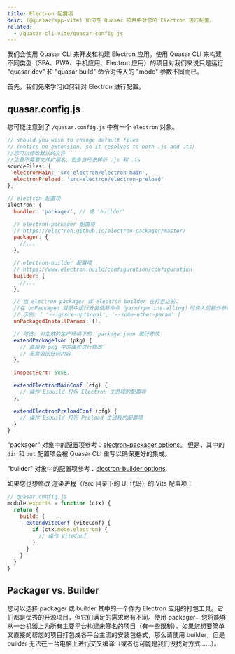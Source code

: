 ```yaml
---
title: Electron 配置项
desc: (@quasar/app-vite) 如何在 Quasar 项目中对您的 Electron 进行配置。
related:
  - /quasar-cli-vite/quasar-config-js
---
```

我们会使用 Quasar CLI 来开发和构建 Electron 应用。使用 Quasar CLI 来构建不同类型（SPA、PWA、手机应用、Electron 应用）的项目对我们来说只是运行 "quasar dev" 和 "quasar build" 命令时传入的 "mode" 参数不同而已。

首先，我们先来学习如何针对 Electron 进行配置。

## quasar.config.js
您可能注意到了 `/quasar.config.js`  中有一个 `electron` 对象。

```js
// should you wish to change default files
// (notice no extension, so it resolves to both .js and .ts)
//您可以修改默认的文件
//注意不需要文件扩展名，它会自动去解析 .js 和 .ts
sourceFiles: {
  electronMain: 'src-electron/electron-main',
  electronPreload: 'src-electron/electron-preload'
},

// electron 配置项
electron: {
  bundler: 'packager', // 或 'builder'

  // electron-packager 配置项
  // https://electron.github.io/electron-packager/master/
  packager: {
    //...
  },

  // electron-builder 配置项
  // https://www.electron.build/configuration/configuration
  builder: {
    //...
  },

  // 当 electron packager 或 electron builder 在打包之前，
  //在 UnPackaged 目录中运行安装依赖命令（yarn/npm installing）时传入的额外参数
  // 示例: [ '--ignore-optional', '--some-other-param' ]
  unPackagedInstallParams: [],

  // 可选; 对生成的生产环境下的  package.json 进行修改
  extendPackageJson (pkg) {
    // 直接对 pkg 中的属性进行修改
    // 无需返回任何内容
  },

  inspectPort: 5858,

  extendElectronMainConf (cfg) {
    // 操作 Esbuild 打包 Electron 主进程的配置项
  },

  extendElectronPreloadConf (cfg) {
    // 操作 Esbuild 打包 Preload 主进程的配置项
  }
}
```
"packager" 对象中的配置项参考：[electron-packager options](https://github.com/electron-userland/electron-packager/blob/master/docs/api.md#options)。
但是，其中的 `dir` 和 `out` 配置项会被  Quasar CLI 重写以确保更好的集成。

"builder" 对象中的配置项参考：[electron-builder options](https://www.electron.build/configuration/configuration).

如果您也想修改 渲染进程（/src 目录下的 UI 代码）的 Vite 配置项：

```js
// quasar.config.js
module.exports = function (ctx) {
  return {
    build: {
      extendViteConf (viteConf) {
        if (ctx.mode.electron) {
          // 操作 ViteConf
        }
      }
    }
  }
}
```

## Packager vs. Builder
您可以选择 packager 或 builder 其中的一个作为 Electron 应用的打包工具。它们都是优秀的开源项目，但它们满足的需求略有不同。使用 packager，您将能够从一台机器上为所有主要平台构建未签名的项目（有一些限制）。如果您想要简单又直接的帮您的项目打包成各平台主流的安装包格式，那么请使用 builder，但是 builder 无法在一台电脑上进行交叉编译（或者也可能是我们没找对方式……）。
